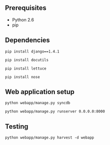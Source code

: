 Prerequisites
-------------

* Python 2.6
* pip

Dependencies
------------

    pip install django==1.4.1

    pip install docutils

    pip install lettuce

    pip install nose

Web application setup
---------------------

    python webapp/manage.py syncdb

    python webapp/manage.py runserver 0.0.0.0:8000

Testing
-------

    python webapp/manage.py harvest -d webapp
